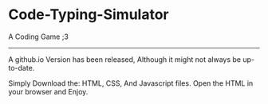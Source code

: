 # Code-Typing-Simulator
A Coding Game ;3



____________________________________________________


A github.io Version has been released, Although it 
might not always be up-to-date.





Simply Download the: HTML, CSS, And Javascript files.
Open the HTML in your browser and Enjoy.
